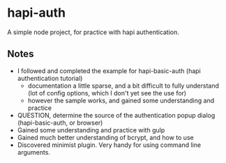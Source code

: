 # hapi-auth
A simple node project, for practice with hapi authentication.

## Notes
* I followed and completed the example for hapi-basic-auth (hapi authentication tutorial)
    - documentation a little sparse, and a bit difficult to fully understand (lot of config options, which I don't yet see the use for)
    - however the sample works, and gained some understanding and practice
* QUESTION, determine the source of the authentication popup dialog (hapi-basic-auth, or browser)
* Gained some understanding and practice with gulp
* Gained much better understanding of bcrypt, and how to use
* Discovered minimist plugin. Very handy for using command line arguments.
